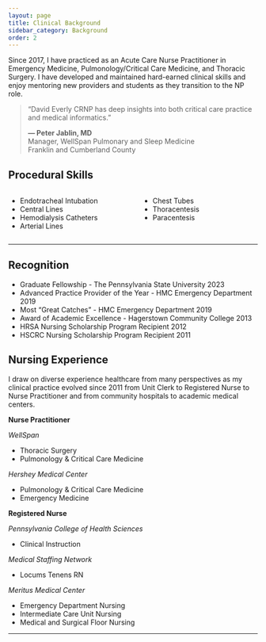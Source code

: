 ```yaml
---
layout: page
title: Clinical Background
sidebar_category: Background
order: 2
---
```


Since 2017, I have practiced as an Acute Care Nurse Practitioner in Emergency Medicine, Pulmonology/Critical Care Medicine, and 
Thoracic Surgery.  I have developed and maintained hard-earned clinical skills and enjoy mentoring new providers and students 
as they transition to the NP role. 

<div class="section">
<blockquote>
  “David Everly CRNP has deep insights into both critical care practice and medical informatics.”
<br>
    <span style="display: block; margin-top: 1em; font-weight: bold;">
      — Peter Jablin, MD
    </span>
    <span style="display: block; font-weight: normal;">
      Manager, WellSpan Pulmonary and Sleep Medicine<br>
      Franklin and Cumberland County
    </span>
  </blockquote>
</div>

## Procedural Skills

<div style="display: flex; gap: 2rem; flex-wrap: wrap;">
  <div style="flex: 1;">
    <ul>
      <li>Endotracheal Intubation</li>
      <li>Central Lines</li>
      <li>Hemodialysis Catheters</li>
      <li>Arterial Lines</li>
    </ul>
  </div>
  <div style="flex: 1;">
    <ul>
      <li>Chest Tubes</li>
      <li>Thoracentesis</li>
      <li>Paracentesis</li>
    </ul>
  </div>
</div>

---  

<div class = "section">  

<h2> Recognition </h2>
 
 <div style="flex: 1;">
    <ul>
  <li>Graduate Fellowship - The Pennsylvania State University 2023</li>
  <li>Advanced Practice Provider of the Year - HMC Emergency Department 2019</li>
  <li>Most “Great Catches” - HMC Emergency Department 2019</li>
  <li>Award of Academic Excellence - Hagerstown Community College 2013</li>
  <li>HRSA Nursing Scholarship Program Recipient 2012</li>
  <li>HSCRC Nursing Scholarship Program Recipient 2011</li>
    </ul>
  </div>
</div>

## Nursing Experience  

I draw on diverse experience healthcare from many perspectives as my clinical practice evolved since 2011 from Unit Clerk to Registered Nurse to Nurse Practitioner and from community hospitals to academic medical centers.  

**Nurse Practitioner**

*WellSpan* 
- Thoracic Surgery
- Pulmonology & Critical Care Medicine

*Hershey Medical Center*
- Pulmonology & Critical Care Medicine
- Emergency Medicine

**Registered Nurse**

*Pennsylvania College of Health Sciences*
- Clinical Instruction

*Medical Staffing Network*
- Locums Tenens RN

*Meritus Medical Center*
- Emergency Department Nursing
- Intermediate Care Unit Nursing
- Medical and Surgical Floor Nursing

---  